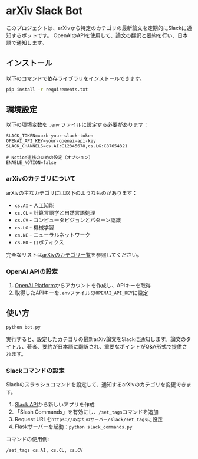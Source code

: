 # arXiv Slack Bot

このプロジェクトは、arXivから特定のカテゴリの最新論文を定期的にSlackに通知するボットです。
OpenAIのAPIを使用して、論文の翻訳と要約を行い、日本語で通知します。

## インストール

以下のコマンドで依存ライブラリをインストールできます。

```bash
pip install -r requirements.txt
```

## 環境設定

以下の環境変数を `.env` ファイルに設定する必要があります：

```
SLACK_TOKEN=xoxb-your-slack-token
OPENAI_API_KEY=your-openai-api-key
SLACK_CHANNELS=cs.AI:C12345678,cs.LG:C87654321

# Notion連携のための設定（オプション）
ENABLE_NOTION=false
```

### arXivのカテゴリについて

arXivの主なカテゴリには以下のようなものがあります：

- `cs.AI` - 人工知能
- `cs.CL` - 計算言語学と自然言語処理
- `cs.CV` - コンピュータビジョンとパターン認識
- `cs.LG` - 機械学習
- `cs.NE` - ニューラルネットワーク
- `cs.RO` - ロボティクス

完全なリストは[arXivのカテゴリ一覧](https://arxiv.org/category_taxonomy)を参照してください。

### OpenAI APIの設定

1. [OpenAI Platform](https://platform.openai.com/)からアカウントを作成し、APIキーを取得
2. 取得したAPIキーを`.env`ファイルの`OPENAI_API_KEY`に設定

## 使い方

```bash
python bot.py
```

実行すると、設定したカテゴリの最新arXiv論文をSlackに通知します。論文のタイトル、著者、要約が日本語に翻訳され、重要なポイントがQ&A形式で提供されます。

### Slackコマンドの設定

Slackのスラッシュコマンドを設定して、通知するarXivのカテゴリを変更できます。

1. [Slack API](https://api.slack.com/apps)から新しいアプリを作成
2. 「Slash Commands」を有効にし、`/set_tags`コマンドを追加
3. Request URLを`https://あなたのサーバー/slack/set_tags`に設定
4. Flaskサーバーを起動：`python slack_commands.py`

コマンドの使用例:
```
/set_tags cs.AI, cs.CL, cs.CV
```
